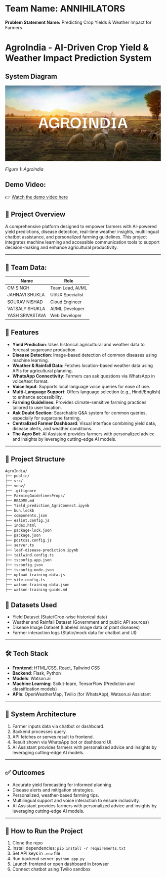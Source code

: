 # Team Name: ANNIHILATORS

**Problem Statement Name:** Predicting Crop Yields & Weather Impact for Farmers

# AgroIndia - AI-Driven Crop Yield & Weather Impact Prediction System

## System Diagram

![AgroIndia](/Media/Screenshot%202025-06-11%20031306.png)

*Figure 1: AgroIndia*


## Demo Video:
👉 [Watch the demo video here](https://youtu.be/rpJdWsRCqxM?si=ga3Vintgfdu8fuDz)

## 📌 Project Overview

A comprehensive platform designed to empower farmers with AI-powered yield predictions, disease detection, real-time weather insights, multilingual chatbot assistance, and personalized farming guidelines. This project integrates machine learning and accessible communication tools to support decision-making and enhance agricultural productivity.

---

## 🧠 Team Data:

| Name              | Role                    |
|-------------------|-------------------------|
| OM SINGH          | Team Lead, AI/ML        |
| JAHNAVI SHUKLA    | UI/UX Specialist        |
| SOURAV NISHAD     | Cloud Engineer          |
| VATSALY SHUKLA    | AI/ML Developer         |
| YASH SRIVASTAVA   | Web Developer           |

## 🚀 Features

* **Yield Prediction**: Uses historical agricultural and weather data to forecast sugarcane production.
* **Disease Detection**: Image-based detection of common diseases using machine learning.
* **Weather & Rainfall Data**: Fetches location-based weather data using APIs for agricultural planning.
* **WhatsApp Connectivity**: Farmers can ask questions via WhatsApp in voice/text format.
* **Voice Input**: Supports local language voice queries for ease of use.
* **Multi-Language Support**: Offers language selection (e.g., Hindi/English) to enhance accessibility.
* **Farming Guidelines**: Provides climate-sensitive farming practices tailored to user location.
* **Ask Doubt Section**: Searchable Q\&A system for common queries, especially for sugarcane farming.
* **Centralized Farmer Dashboard**: Visual interface combining yield data, disease alerts, and weather conditions.
* **The Agro Bot**: AI Assistant provides farmers with personalized advice and insights by leveraging cutting-edge AI models.

---
## 📂 Project Structure

<html>
<pre><code>AgroIndia/
├── public/
├── src/
├── venv/
├── .gitignore
├── FarmingGuidelinesProps/
├── README.md
├── Yield_prediction_AgriConnect.ipynb
├── bun.lockb
├── components.json
├── eslint.config.js
├── index.html
├── package-lock.json
├── package.json
├── postcss.config.js
├── server.ts
├── leaf-disease-prediction.ipynb
├── tailwind.config.ts
├── tsconfig.app.json
├── tsconfig.json
├── tsconfig.node.json
├── upload-training-data.js
├── vite.config.ts
├── watson-training-data.json
├── watson-training-guide.md</code></pre>
</html>

## 📂 Datasets Used

* Yield Dataset (State/Crop-wise historical data)
* Weather and Rainfall Dataset (Government and public API sources)
* Disease Image Dataset (Labeled image data of plant diseases)
* Farmer interaction logs (Static/mock data for chatbot and UI)

---

## 🛠️ Tech Stack

* **Frontend**: HTML/CSS, React, Tailwind CSS 
* **Backend**: Flask, Python
* **Models**: Watson.ai
* **Machine Learning**: Scikit-learn, TensorFlow (Prediction and classification models)
* **APIs**: OpenWeatherMap, Twilio (for WhatsApp), Watson.ai Assistant

---

## 🔄 System Architecture

1. Farmer inputs data via chatbot or dashboard.
2. Backend processes query.
3. API fetches or serves result to frontend.
4. Result shown via WhatsApp bot or dashboard UI.
5. AI Assistant provides farmers with personalized advice and insights by leveraging cutting-edge AI models.


---


## ✅ Outcomes

* Accurate yield forecasting for informed planning.
* Disease alerts and mitigation strategies.
* Personalized, weather-based farming tips.
* Multilingual support and voice interaction to ensure inclusivity.
* AI Assistant provides farmers with personalized advice and insights by leveraging cutting-edge AI models.


---

## 📌 How to Run the Project

1. Clone the repo
2. Install dependencies: `pip install -r requirements.txt`
3. Set API keys in `.env` file
4. Run backend server: `python app.py`
5. Launch frontend or open dashboard in browser
6. Connect chatbot using Twilio sandbox



